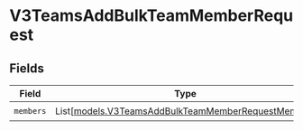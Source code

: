 # V3TeamsAddBulkTeamMemberRequest


## Fields

| Field                                                                                                    | Type                                                                                                     | Required                                                                                                 | Description                                                                                              |
| -------------------------------------------------------------------------------------------------------- | -------------------------------------------------------------------------------------------------------- | -------------------------------------------------------------------------------------------------------- | -------------------------------------------------------------------------------------------------------- |
| `members`                                                                                                | List[[models.V3TeamsAddBulkTeamMemberRequestMember](../models/v3teamsaddbulkteammemberrequestmember.md)] | :heavy_check_mark:                                                                                       | N/A                                                                                                      |
